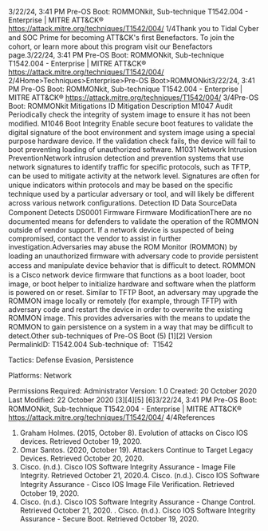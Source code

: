 3/22/24, 3:41 PM Pre-OS Boot: ROMMONkit, Sub-technique T1542.004 - Enterprise | MITRE ATT&CK®
https://attack.mitre.org/techniques/T1542/004/ 1/4Thank you to Tidal Cyber and SOC Prime for becoming ATT&CK's ﬁrst Benefactors. To join the cohort, or learn more about this program visit our
Benefactors page.3/22/24, 3:41 PM Pre-OS Boot: ROMMONkit, Sub-technique T1542.004 - Enterprise | MITRE ATT&CK®
https://attack.mitre.org/techniques/T1542/004/ 2/4Home>Techniques>Enterprise>Pre-OS Boot>ROMMONkit3/22/24, 3:41 PM Pre-OS Boot: ROMMONkit, Sub-technique T1542.004 - Enterprise | MITRE ATT&CK®
https://attack.mitre.org/techniques/T1542/004/ 3/4Pre-OS Boot: ROMMONkit
Mitigations
ID Mitigation Description
M1047 Audit Periodically check the integrity of system image to ensure it has not been modiﬁed. 
M1046 Boot Integrity Enable secure boot features to validate the digital signature of the boot environment and system image
using a special purpose hardware device. If the validation check fails, the device will fail to boot preventing
loading of unauthorized software. 
M1031 Network
Intrusion
PreventionNetwork intrusion detection and prevention systems that use network signatures to identify traﬃc for
speciﬁc protocols, such as TFTP, can be used to mitigate activity at the network level. Signatures are often
for unique indicators within protocols and may be based on the speciﬁc technique used by a particular
adversary or tool, and will likely be different across various network conﬁgurations.
Detection
ID Data SourceData Component Detects
DS0001 Firmware Firmware
ModiﬁcationThere are no documented means for defenders to validate the operation of the ROMMON
outside of vendor support. If a network device is suspected of being compromised, contact
the vendor to assist in further investigation.Adversaries may abuse the ROM Monitor (ROMMON) by loading an unauthorized ﬁrmware with adversary code to provide persistent access
and manipulate device behavior that is diﬃcult to detect. 
ROMMON is a Cisco network device ﬁrmware that functions as a boot loader, boot image, or boot helper to initialize hardware and software
when the platform is powered on or reset. Similar to TFTP Boot, an adversary may upgrade the ROMMON image locally or remotely (for
example, through TFTP) with adversary code and restart the device in order to overwrite the existing ROMMON image. This provides
adversaries with the means to update the ROMMON to gain persistence on a system in a way that may be diﬃcult to detect.Other sub-techniques of Pre-OS Boot (5)
[1][2]
Version PermalinkID: T1542.004
Sub-technique of:  T1542

Tactics: Defense Evasion, Persistence

Platforms: Network

Permissions Required: Administrator
Version: 1.0
Created: 20 October 2020
Last Modiﬁed: 22 October 2020
[3][4][5]
[6]3/22/24, 3:41 PM Pre-OS Boot: ROMMONkit, Sub-technique T1542.004 - Enterprise | MITRE ATT&CK®
https://attack.mitre.org/techniques/T1542/004/ 4/4References
1. Graham Holmes. (2015, October 8). Evolution of attacks on
Cisco IOS devices. Retrieved October 19, 2020.
2. Omar Santos. (2020, October 19). Attackers Continue to
Target Legacy Devices. Retrieved October 20, 2020.
3. Cisco. (n.d.). Cisco IOS Software Integrity Assurance - Image
File Integrity. Retrieved October 21, 2020.4. Cisco. (n.d.). Cisco IOS Software Integrity Assurance - Cisco
IOS Image File Veriﬁcation. Retrieved October 19, 2020.
5. Cisco. (n.d.). Cisco IOS Software Integrity Assurance - Change
Control. Retrieved October 21, 2020.
. Cisco. (n.d.). Cisco IOS Software Integrity Assurance - Secure
Boot. Retrieved October 19, 2020.